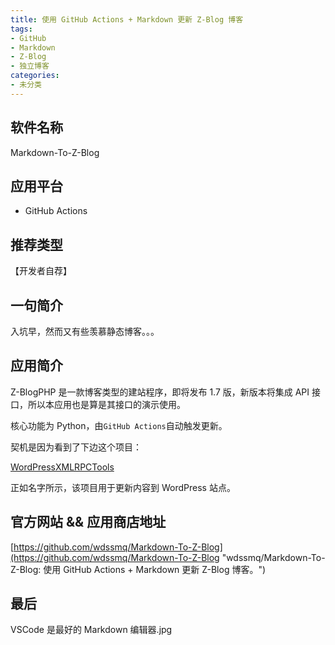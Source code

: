 ```yaml
---
title: 使用 GitHub Actions + Markdown 更新 Z-Blog 博客
tags:
- GitHub
- Markdown
- Z-Blog
- 独立博客
categories:
- 未分类
---
```


## 软件名称

Markdown-To-Z-Blog

## 应用平台

* GitHub Actions

## 推荐类型

【开发者自荐】

## 一句简介

入坑早，然而又有些羡慕静态博客。。。

<!--more-->

## 应用简介

Z-BlogPHP 是一款博客类型的建站程序，即将发布 1.7 版，新版本将集成 API 接口，所以本应用也是算是其接口的演示使用。

核心功能为 Python，由`GitHub Actions`自动触发更新。

契机是因为看到了下边这个项目：

[WordPressXMLRPCTools](https://github.com/zhaoolee/WordPressXMLRPCTools "zhaoolee/WordPressXMLRPCTools: 用Hexo的方式管理WordPress")

正如名字所示，该项目用于更新内容到 WordPress 站点。

## 官方网站 && 应用商店地址

[https://github.com/wdssmq/Markdown-To-Z-Blog](https://github.com/wdssmq/Markdown-To-Z-Blog "wdssmq/Markdown-To-Z-Blog: 使用 GitHub Actions + Markdown 更新 Z-Blog 博客。")

## 最后

VSCode 是最好的 Markdown 编辑器.jpg
